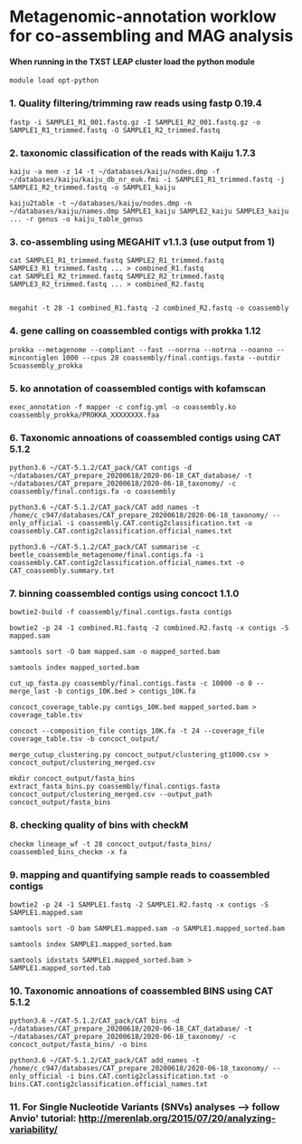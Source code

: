 # Metagenomic-annotation worklow for co-assembling and MAG analysis
#### When running in the TXST LEAP cluster load the python module
```
module load opt-python
```

### 1. Quality filtering/trimming raw reads using fastp 0.19.4

```
fastp -i SAMPLE1_R1_001.fastq.gz -I SAMPLE1_R2_001.fastq.gz -o SAMPLE1_R1_trimmed.fastq -O SAMPLE1_R2_trimmed.fastq
```

### 2. taxonomic classification of the reads with Kaiju 1.7.3
```
kaiju -a mem -z 14 -t ~/databases/kaiju/nodes.dmp -f ~/databases/kaiju/kaiju_db_nr_euk.fmi -i SAMPLE1_R1_trimmed.fastq -j SAMPLE1_R2_trimmed.fastq -o SAMPLE1_kaiju

kaiju2table -t ~/databases/kaiju/nodes.dmp -n ~/databases/kaiju/names.dmp SAMPLE1_kaiju SAMPLE2_kaiju SAMPLE3_kaiju ... -r genus -o kaiju_table_genus
```
### 3. co-assembling using MEGAHIT v1.1.3 (use output from 1)
```
cat SAMPLE1_R1_trimmed.fastq SAMPLE2_R1_trimmed.fastq SAMPLE3_R1_trimmed.fastq ... > combined_R1.fastq
cat SAMPLE1_R2_trimmed.fastq SAMPLE2_R2_trimmed.fastq SAMPLE3_R2_trimmed.fastq ... > combined_R2.fastq


megahit -t 28 -1 combined_R1.fastq -2 combined_R2.fastq -o coassembly
```

### 4. gene calling on coassembled contigs with prokka 1.12
```
prokka --metagenome --compliant --fast --norrna --notrna --noanno --mincontiglen 1000 --cpus 28 coassembly/final.contigs.fasta --outdir Scoassembly_prokka
```

### 5. ko annotation of coassembled contigs with kofamscan
```
exec_annotation -f mapper -c config.yml -o coassembly.ko coassembly_prokka/PROKKA_XXXXXXXX.faa
```

### 6. Taxonomic annoations of coassembled contigs using CAT 5.1.2
```
python3.6 ~/CAT-5.1.2/CAT_pack/CAT contigs -d ~/databases/CAT_prepare_20200618/2020-06-18_CAT_database/ -t ~/databases/CAT_prepare_20200618/2020-06-18_taxonomy/ -c coassembly/final.contigs.fa -o coassembly

python3.6 ~/CAT-5.1.2/CAT_pack/CAT add_names -t /home/c_c947/databases/CAT_prepare_20200618/2020-06-18_taxonomy/ --only_official -i coassembly.CAT.contig2classification.txt -o coassembly.CAT.contig2classification.official_names.txt 

python3.6 ~/CAT-5.1.2/CAT_pack/CAT summarise -c beetle_coassemble_metagenome/final.contigs.fa -i coassembly.CAT.contig2classification.official_names.txt -o CAT_coassembly.summary.txt
```

### 7. binning coassembled contigs using concoct 1.1.0
```
bowtie2-build -f coassembly/final.contigs.fasta contigs

bowtie2 -p 24 -1 combined.R1.fastq -2 combined.R2.fastq -x contigs -S mapped.sam

samtools sort -O bam mapped.sam -o mapped_sorted.bam 

samtools index mapped_sorted.bam

cut_up_fasta.py coassembly/final.contigs.fasta -c 10000 -o 0 --merge_last -b contigs_10K.bed > contigs_10K.fa

concoct_coverage_table.py contigs_10K.bed mapped_sorted.bam > coverage_table.tsv

concoct --composition_file contigs_10K.fa -t 24 --coverage_file coverage_table.tsv -b concoct_output/

merge_cutup_clustering.py concoct_output/clustering_gt1000.csv > concoct_output/clustering_merged.csv

mkdir concoct_output/fasta_bins
extract_fasta_bins.py coassembly/final.contigs.fasta concoct_output/clustering_merged.csv --output_path concoct_output/fasta_bins
```

### 8. checking quality of bins with checkM
```
checkm lineage_wf -t 28 concoct_output/fasta_bins/ coassembled_bins_checkm -x fa
```

### 9. mapping and quantifying sample reads to coassembled contigs
```
bowtie2 -p 24 -1 SAMPLE1.fastq -2 SAMPLE1.R2.fastq -x contigs -S SAMPLE1.mapped.sam

samtools sort -O bam SAMPLE1.mapped.sam -o SAMPLE1.mapped_sorted.bam 

samtools index SAMPLE1.mapped_sorted.bam

samtools idxstats SAMPLE1.mapped_sorted.bam > SAMPLE1.mapped_sorted.tab
```

### 10. Taxonomic annoations of coassembled BINS using CAT 5.1.2
```
python3.6 ~/CAT-5.1.2/CAT_pack/CAT bins -d ~/databases/CAT_prepare_20200618/2020-06-18_CAT_database/ -t ~/databases/CAT_prepare_20200618/2020-06-18_taxonomy/ -c concoct_output/fasta_bins/ -o bins

python3.6 ~/CAT-5.1.2/CAT_pack/CAT add_names -t /home/c_c947/databases/CAT_prepare_20200618/2020-06-18_taxonomy/ --only_official -i bins.CAT.contig2classification.txt -o bins.CAT.contig2classification.official_names.txt 
```

### 11. For Single Nucleotide Variants (SNVs) analyses --> follow Anvio' tutorial: http://merenlab.org/2015/07/20/analyzing-variability/
